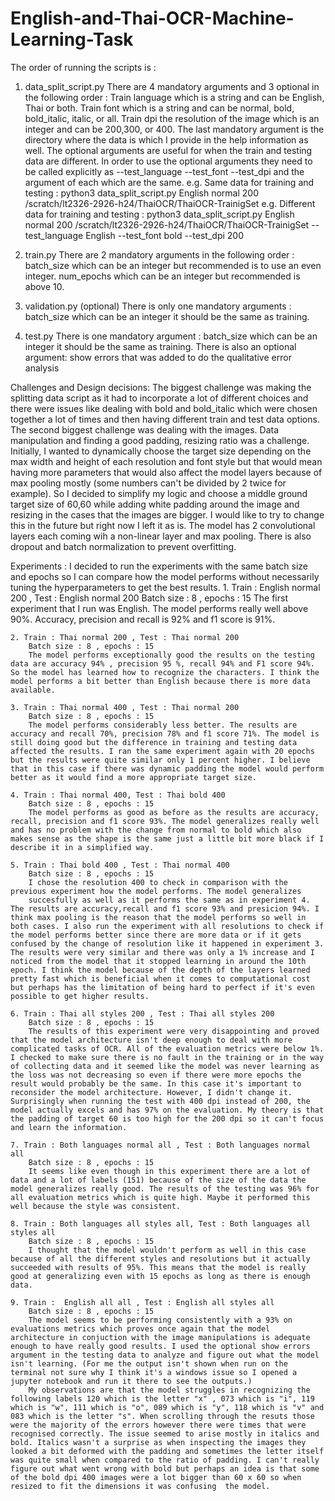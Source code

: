 # English-and-Thai-OCR-Machine-Learning-Task

The order of running the scripts is : 
1. data_split_script.py
    There are 4 mandatory arguments and 3 optional in the following order : 
        Train language which is a string and can be English, Thai or both. 
        Train font which is a string and can be normal, bold, bold_italic, italic, or all. 
        Train dpi the resolution of the image which is an integer and can be 200,300, or 400. 
        The last mandatory argument is the directory where the data is which I provide in the help information as well.
        The optional arguments are useful for when the train and testing data are different. 
        In order to use the optional arguments they need to be called
        explicitly as --test_language --test_font --test_dpi and the argument of each which are the same.
    e.g. Same data for training and testing : python3 data_split_script.py English normal 200 /scratch/lt2326-2926-h24/ThaiOCR/ThaiOCR-TrainigSet
    e.g. Different data for training and testing : python3 data_split_script.py English normal 200 /scratch/lt2326-2926-h24/ThaiOCR/ThaiOCR-TrainigSet --test_language English --test_font bold --test_dpi 200 

2. train.py
    There are 2 mandatory arguments in the following order :
        batch_size which can be an integer but recommended is to use an even integer.
        num_epochs which can be an integer but recommended is above 10.

3. validation.py (optional)
    There is only one mandatory arguments :
        batch_size which can be an integer it should be the same as training.

4. test.py
    There is one mandatory argument :
        batch_size which can be an integer it should be the same as training.
    There is also an optional argument:
        show errors that was added to do the qualitative error analysis

Challenges and Design decisions:
    The biggest challenge was making the splitting data script as it had to incorporate a lot of different choices and there were
    issues like dealing with bold and bold_italic which were chosen together a lot of times and then having different train and test data options.
    The second biggest challenge was dealing with the images. Data manipulation and finding a good padding, resizing ratio was a challenge.
    Initially, I wanted to dynamically choose the target size depending on the max width and height of each resolution and font style
    but that would mean having more parameters that would also affect the model layers because of max pooling mostly (some numbers can't be
    divided by 2 twice for example). So I decided to simplify my logic and choose a middle ground target size of 60,60 
    while adding white padding around the image and resizing in the cases that the images are bigger. I would like to try to change this
    in the future but right now I left it as is. The model has 2 convolutional layers each coming wih a non-linear layer and max pooling.
    There is also dropout and batch normalization to prevent overfitting.

Experiments : 
 I decided to run the experiments with the same batch size and epochs so I can compare how the model performs without necessarily 
 tuning the hyperparameters to get the best results.
    1. Train : English normal 200 , Test : English normal 200
        Batch size : 8 , epochs : 15
        The first experiment that I run was English. The model performs really well above 90%.
        Accuracy, precision and recall is 92% and f1 score is 91%.

    2. Train : Thai normal 200 , Test : Thai normal 200
        Batch size : 8 , epochs : 15
        The model performs exceptionally good the results on the testing data are accuracy 94% , precision 95 %, recall 94% and F1 score 94%. So the model has learned how to recognize the characters. I think the model performs a bit better than English because there is more data available.
    
    3. Train : Thai normal 400 , Test : Thai normal 200
        Batch size : 8 , epochs : 15
        The model performs considerably less better. The results are accuracy and recall 70%, precision 78% and f1 score 71%. The model is still doing good but the difference in training and testing data affected the results. I ran the same experiment again with 20 epochs but the results were quite similar only 1 percent higher. I believe that in this case if there was dynamic padding the model would perform better as it would find a more appropriate target size.
    
    4. Train : Thai normal 400, Test : Thai bold 400
        Batch size : 8 , epochs : 15
        The model performs as good as before as the results are accuracy, recall, precision and f1 score 93%. The model generalizes really well and has no problem with the change from normal to bold which also makes sense as the shape is the same just a little bit more black if I describe it in a simplified way.

    5. Train : Thai bold 400 , Test : Thai normal 400
        Batch size : 8 , epochs : 15
        I chose the resolution 400 to check in comparison with the previous experiment how the model performs. The model generalizes
        succesfully as well as it performs the same as in experiment 4. The results are accuracy,recall and f1 score 93% and presicion 94%. I think max pooling is the reason that the model performs so well in both cases. I also run the experiment with all resolutions to check if the model performs better since there are more data or if it gets confused by the change of resolution like it happened in experiment 3. The results were very similar and there was only a 1% increase and I noticed from the model that it stopped learning in around the 10th epoch. I think the model because of the depth of the layers learned pretty fast which is beneficial when it comes to computational cost but perhaps has the limitation of being hard to perfect if it's even possible to get higher results.

    6. Train : Thai all styles 200 , Test : Thai all styles 200
        Batch size : 8 , epochs : 15
        The results of this experiment were very disappointing and proved that the model architecture isn't deep enough to deal with more complicated tasks of OCR. All of the evaluation metrics were below 1%. I checked to make sure there is no fault in the training or in the way of collecting data and it seemed like the model was never learning as the loss was not decreasing so even if there were more epochs the result would probably be the same. In this case it's important to reconsider the model architecture. However, I didn't change it. Surprisingly when running the test with 400 dpi instead of 200, the model actually excels and has 97% on the evaluation. My theory is that the padding of target 60 is too high for the 200 dpi so it can't focus and learn the information.
    
    7. Train : Both languages normal all , Test : Both languages normal all
        Batch size : 8 , epochs : 15
        It seems like even though in this experiment there are a lot of data and a lot of labels (151) because of the size of the data the model generalizes really good. The results of the testing was 96% for all evaluation metrics which is quite high. Maybe it performed this well because the style was consistent.
    
    8. Train : Both languages all styles all, Test : Both languages all styles all
        Batch size : 8 , epochs : 15
        I thought that the model wouldn't perform as well in this case because of all the different styles and resolutions but it actually succeeded with results of 95%. This means that the model is really good at generalizing even with 15 epochs as long as there is enough data. 
    
    9. Train :  English all all , Test : English all styles all
        Batch size : 8 , epochs : 15
        The model seems to be performing consistently with a 93% on evaluations metrics which proves once again that the model architecture in conjuction with the image manipulations is adequate enough to have really good results. I used the optional show errors argument in the testing data to analyze and figure out what the model isn't learning. (For me the output isn't shown when run on the terminal not sure why I think it's a windows issue so I opened a jupyter notebook and run it there to see the outputs.)
        My observations are that the model struggles in recognizing the following labels 120 which is the letter "x" , 073 which is "i", 119 which is "w", 111 which is "o", 089 which is "y", 118 which is "v" and 083 which is the letter "s". When scrolling through the resuts those were the majority of the errors however there were times that were recognised correctly. The issue seemed to arise mostly in italics and bold. Italics wasn't a surprise as when inspecting the images they looked a bit deformed with the padding and sometimes the letter itself was quite small when compared to the ratio of padding. I can't really figure out what went wrong with bold but perhaps an idea is that some of the bold dpi 400 images were a lot bigger than 60 x 60 so when resized to fit the dimensions it was confusing  the model.
    


